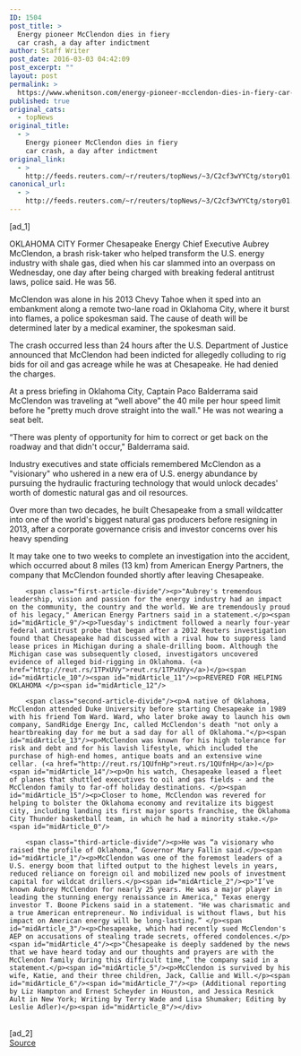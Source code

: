 ```yaml
---
ID: 1504
post_title: >
  Energy pioneer McClendon dies in fiery
  car crash, a day after indictment
author: Staff Writer
post_date: 2016-03-03 04:42:09
post_excerpt: ""
layout: post
permalink: >
  https://www.whenitson.com/energy-pioneer-mcclendon-dies-in-fiery-car-crash-a-day-after-indictment/
published: true
original_cats:
  - topNews
original_title:
  - >
    Energy pioneer McClendon dies in fiery
    car crash, a day after indictment
original_link:
  - >
    http://feeds.reuters.com/~r/reuters/topNews/~3/C2cf3wYYCtg/story01.htm
canonical_url:
  - >
    http://feeds.reuters.com/~r/reuters/topNews/~3/C2cf3wYYCtg/story01.htm
---
```

 [ad_1]
<br><div id="articleText">
<span id="midArticle_start"/>

<span id="midArticle_0"/><span class="focusParagraph" readability="9"><p><span class="articleLocation">OKLAHOMA CITY</span> Former Chesapeake Energy Chief Executive Aubrey McClendon, a brash risk-taker who helped transform the U.S. energy industry with shale gas, died when his car slammed into an overpass on Wednesday, one day after being charged with breaking federal antitrust laws, police said. He was 56.</p></span><span id="midArticle_1"/><p>McClendon was alone in his 2013 Chevy Tahoe when it sped into an embankment along a remote two-lane road in Oklahoma City, where it burst into flames, a police spokesman said. The cause of death will be determined later by a medical examiner, the spokesman said.</p><span id="midArticle_2"/><p>The crash occurred less than 24 hours after the U.S. Department of Justice announced that McClendon had been indicted for allegedly colluding to rig bids for oil and gas acreage while he was at Chesapeake. He had denied the charges.</p><span id="midArticle_3"/><p>At a press briefing in Oklahoma City, Captain Paco Balderrama said McClendon was traveling at “well above” the 40 mile per hour speed limit before he "pretty much drove straight into the wall." He was not wearing a seat belt.</p><span id="midArticle_4"/><p>“There was plenty of opportunity for him to correct or get back on the roadway and that didn't occur," Balderrama said.</p><span id="midArticle_5"/><p>Industry executives and state officials remembered McClendon as a "visionary" who ushered in a new era of U.S. energy abundance by pursuing the hydraulic fracturing technology that would unlock decades' worth of domestic natural gas and oil resources.</p><span id="midArticle_6"/><p>Over more than two decades, he built Chesapeake from a small wildcatter into one of the world's biggest natural gas producers before resigning in 2013, after a corporate governance crisis and investor concerns over his heavy spending</p><span id="midArticle_7"/><p>It may take one to two weeks to complete an investigation into the accident, which occurred about 8 miles (13 km) from American Energy Partners, the company that McClendon founded shortly after leaving Chesapeake.</p><span id="midArticle_8"/>
        
        <span class="first-article-divide"/><p>"Aubrey's tremendous leadership, vision and passion for the energy industry had an impact on the community, the country and the world. We are tremendously proud of his legacy," American Energy Partners said in a statement.</p><span id="midArticle_9"/><p>Tuesday's indictment followed a nearly four-year federal antitrust probe that began after a 2012 Reuters investigation found that Chesapeake had discussed with a rival how to suppress land lease prices in Michigan during a shale-drilling boom. Although the Michigan case was subsequently closed, investigators uncovered evidence of alleged bid-rigging in Oklahoma. (<a href="http://reut.rs/1TPxUVy">reut.rs/1TPxUVy</a>)</p><span id="midArticle_10"/><span id="midArticle_11"/><p>REVERED FOR HELPING OKLAHOMA </p><span id="midArticle_12"/>
        
        <span class="second-article-divide"/><p>A native of Oklahoma, McClendon attended Duke University before starting Chesapeake in 1989 with his friend Tom Ward. Ward, who later broke away to launch his own company, SandRidge Energy Inc, called McClendon's death "not only a heartbreaking day for me but a sad day for all of Oklahoma."</p><span id="midArticle_13"/><p>McClendon was known for his high tolerance for risk and debt and for his lavish lifestyle, which included the purchase of high-end homes, antique boats and an extensive wine cellar. (<a href="http://reut.rs/1QUfnHp">reut.rs/1QUfnHp</a>)</p><span id="midArticle_14"/><p>On his watch, Chesapeake leased a fleet of planes that shuttled executives to oil and gas fields - and the McClendon family to far-off holiday destinations. </p><span id="midArticle_15"/><p>Closer to home, McClendon was revered for helping to bolster the Oklahoma economy and revitalize its biggest city, including landing its first major sports franchise, the Oklahoma City Thunder basketball team, in which he had a minority stake.</p><span id="midArticle_0"/>
        
        <span class="third-article-divide"/><p>He was “a visionary who raised the profile of Oklahoma,” Governor Mary Fallin said.</p><span id="midArticle_1"/><p>McClendon was one of the foremost leaders of a U.S. energy boom that lifted output to the highest levels in years, reduced reliance on foreign oil and mobilized new pools of investment capital for wildcat drillers.</p><span id="midArticle_2"/><p>"I’ve known Aubrey McClendon for nearly 25 years. He was a major player in leading the stunning energy renaissance in America," Texas energy investor T. Boone Pickens said in a statement. "He was charismatic and a true American entrepreneur. No individual is without flaws, but his impact on American energy will be long-lasting.” </p><span id="midArticle_3"/><p>Chesapeake, which had recently sued McClendon's AEP on accusations of stealing trade secrets, offered condolences.</p><span id="midArticle_4"/><p>"Chesapeake is deeply saddened by the news that we have heard today and our thoughts and prayers are with the McClendon family during this difficult time,” the company said in a statement.</p><span id="midArticle_5"/><p>McClendon is survived by his wife, Katie, and their three children, Jack, Callie and Will.</p><span id="midArticle_6"/><span id="midArticle_7"/><p> (Additional reporting by Liz Hampton and Ernest Scheyder in Houston, and Jessica Resnick Ault in New York; Writing by Terry Wade and Lisa Shumaker; Editing by Leslie Adler)</p><span id="midArticle_8"/></div>
<br>[ad_2]
<br><a href="http://feeds.reuters.com/~r/reuters/topNews/~3/C2cf3wYYCtg/story01.htm">Source </a>